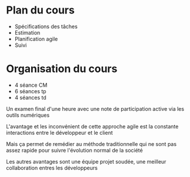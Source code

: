 
# Plan du cours

* Spécifications des tâches
* Estimation
* Planification agile
* Suivi

# Organisation du cours

* 4 séance CM
* 6 séances tp
* 4 séances td

Un examen final d'une heure avec une note de participation active via les outils numériques

L'avantage et les inconvénient de cette approche agile est la constante interactions entre le développeur et le client

Mais ça permet de remédier au méthode traditionnelle qui ne sont pas assez rapide pour suivre l'évolution normal de la société

Les autres avantages sont une équipe projet soudée, une meilleur collaboration entres les développeurs


